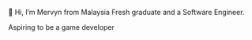 👋 Hi, I’m Mervyn from Malaysia
Fresh graduate and a Software Engineer.

Aspiring to be a game developer
